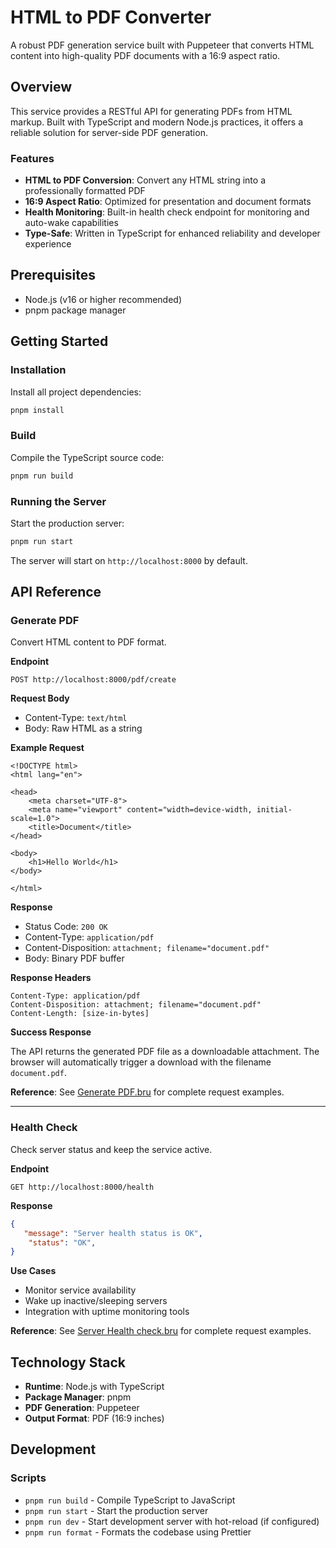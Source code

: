 # HTML to PDF Converter

A robust PDF generation service built with Puppeteer that converts HTML content into high-quality PDF documents with a 16:9 aspect ratio.

## Overview

This service provides a RESTful API for generating PDFs from HTML markup. Built with TypeScript and modern Node.js practices, it offers a reliable solution for server-side PDF generation.

### Features

- **HTML to PDF Conversion**: Convert any HTML string into a professionally formatted PDF
- **16:9 Aspect Ratio**: Optimized for presentation and document formats
- **Health Monitoring**: Built-in health check endpoint for monitoring and auto-wake capabilities
- **Type-Safe**: Written in TypeScript for enhanced reliability and developer experience

## Prerequisites

- Node.js (v16 or higher recommended)
- pnpm package manager

## Getting Started

### Installation

Install all project dependencies:
```bash
pnpm install
```

### Build

Compile the TypeScript source code:
```bash
pnpm run build
```

### Running the Server

Start the production server:
```bash
pnpm run start
```

The server will start on `http://localhost:8000` by default.

## API Reference

### Generate PDF

Convert HTML content to PDF format.

**Endpoint**
```
POST http://localhost:8000/pdf/create
```

**Request Body**
- Content-Type: `text/html`
- Body: Raw HTML as a string

**Example Request**
```
<!DOCTYPE html>
<html lang="en">

<head>
    <meta charset="UTF-8">
    <meta name="viewport" content="width=device-width, initial-scale=1.0">
    <title>Document</title>
</head>

<body>
    <h1>Hello World</h1>
</body>

</html>
```

**Response**
- Status Code: `200 OK`
- Content-Type: `application/pdf`
- Content-Disposition: `attachment; filename="document.pdf"`
- Body: Binary PDF buffer

**Response Headers**
```
Content-Type: application/pdf
Content-Disposition: attachment; filename="document.pdf"
Content-Length: [size-in-bytes]
```

**Success Response**

The API returns the generated PDF file as a downloadable attachment. The browser will automatically trigger a download with the filename `document.pdf`.

**Reference**: See [Generate PDF.bru](./PDF%20Generator/Generate%20PDF.bru) for complete request examples.

---

### Health Check

Check server status and keep the service active.

**Endpoint**
```
GET http://localhost:8000/health
```

**Response**
```json
{
   "message": "Server health status is OK",
    "status": "OK",
}
```

**Use Cases**
- Monitor service availability
- Wake up inactive/sleeping servers
- Integration with uptime monitoring tools

**Reference**: See [Server Health check.bru](./PDF%20Generator/Server%20Health%20check.bru) for complete request examples.

## Technology Stack

- **Runtime**: Node.js with TypeScript
- **Package Manager**: pnpm
- **PDF Generation**: Puppeteer
- **Output Format**: PDF (16:9 inches)


## Development

### Scripts

- `pnpm run build` - Compile TypeScript to JavaScript
- `pnpm run start` - Start the production server
- `pnpm run dev` - Start development server with hot-reload (if configured)
- `pnpm run format` - Formats the codebase using Prettier
